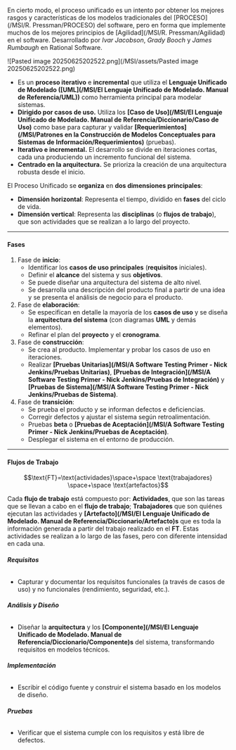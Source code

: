 En cierto modo, el proceso unificado es un intento por obtener los mejores rasgos y características de los modelos tradicionales del [PROCESO](/MSI/R. Pressman/PROCESO) del software, pero en forma que implemente muchos de los mejores principios de [Agilidad](/MSI/R. Pressman/Agilidad) en el software. 
Desarrollado por *Ivar Jacobson*, *Grady Booch* y *James Rumbaugh* en Rational Software.

![Pasted image 20250625202522.png](/MSI/assets/Pasted image 20250625202522.png)

- Es un **proceso iterativo** e **incremental** que utiliza el **Lenguaje Unificado de Modelado ([UML](/MSI/El Lenguaje Unificado de Modelado. Manual de Referencia/UML))** como herramienta principal para modelar sistemas.
- **Dirigido por casos de uso.** Utiliza los **[Caso de Uso](/MSI/El Lenguaje Unificado de Modelado. Manual de Referencia/Diccionario/Caso de Uso)** como base para capturar y validar **[Requerimientos](/MSI/Patrones en la Construcción de Modelos Conceptuales para Sistemas de Información/Requerimientos)** (pruebas).
- **Iterativo e incremental.** El desarrollo se divide en iteraciones cortas, cada una produciendo un incremento funcional del sistema.
- **Centrado en la arquitectura.** Se prioriza la creación de una arquitectura robusta desde el inicio.

El Proceso Unificado se **organiza** en **dos dimensiones principales**:

- **Dimensión horizontal**: Representa el tiempo, dividido en **fases** del ciclo de vida.
- **Dimensión vertical**: Representa las **disciplinas** (o **flujos de trabajo**), que son actividades que se realizan a lo largo del proyecto.
****
#### **Fases**
1. Fase de **inicio**: 
	- Identificar los **casos de uso principales** (**requisitos** iniciales).
	- Definir el **alcance** del sistema y sus **objetivos**.
	- Se puede diseñar una arquitectura del sistema de alto nivel.
	- Se desarrolla una descripción del producto final a partir de una idea y se presenta el análisis de negocio para el producto.
2. Fase de **elaboración**: 
	 - Se especifican en detalle la mayoría de los **casos de uso** y se diseña la **arquitectura del sistema** (con diagramas **UML** y demás elementos). 
	 - Refinar el plan del **proyecto** y el **cronograma**.
3. Fase de **construcción**: 
	- Se crea al producto. Implementar y probar los casos de uso en iteraciones.
	- Realizar **[Pruebas Unitarias](/MSI/A Software Testing Primer - Nick Jenkins/Pruebas Unitarias)**, **[Pruebas de Integración](/MSI/A Software Testing Primer - Nick Jenkins/Pruebas de Integración)** y **[Pruebas de Sistema](/MSI/A Software Testing Primer - Nick Jenkins/Pruebas de Sistema)**.
4. Fase de **transición**: 
	- Se prueba el producto y se informan defectos e deficiencias.
	- Corregir defectos y ajustar el sistema según retroalimentación.
	- Pruebas **beta** o **[Pruebas de Aceptación](/MSI/A Software Testing Primer - Nick Jenkins/Pruebas de Aceptación)**.
	- Desplegar el sistema en el entorno de producción.
****
#### **Flujos de Trabajo**
$$\text{FT}=\text{actividades}\space+\space \text{trabajadores} \space+\space \text{artefactos}$$

Cada **flujo de trabajo** está compuesto por: **Actividades**, que son las tareas que se llevan a cabo en el **flujo de trabajo**; **Trabajadores** que son quiénes ejecutan las actividades y **[Artefacto](/MSI/El Lenguaje Unificado de Modelado. Manual de Referencia/Diccionario/Artefacto)s** que es toda la información generada a partir del trabajo realizado en el **FT**.
Estas actividades se realizan a lo largo de las fases, pero con diferente intensidad en cada una.
###### **Requisitos**
- Capturar y documentar los requisitos funcionales (a través de casos de uso) y no funcionales (rendimiento, seguridad, etc.).
###### **Análisis y Diseño**
- Diseñar la **arquitectura** y los **[Componente](/MSI/El Lenguaje Unificado de Modelado. Manual de Referencia/Diccionario/Componente)s** del sistema, transformando requisitos en modelos técnicos.
###### **Implementación**
- Escribir el código fuente y construir el sistema basado en los modelos de diseño.
###### **Pruebas**
- Verificar que el sistema cumple con los requisitos y está libre de defectos.